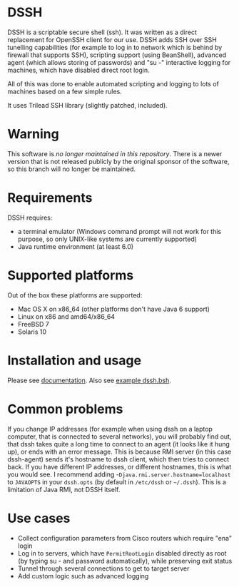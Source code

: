 DSSH
====

DSSH is a scriptable secure shell (ssh). It was written as a direct replacement for OpenSSH client for our use. DSSH adds SSH over SSH tunelling capabilities (for example to log in to network which is behind by firewall that supports SSH), scripting support (using BeanShell), advanced agent (which allows storing of passwords) and "su -" interactive logging for machines, which have disabled direct root login.

All of this was done to enable automated scripting and logging to lots of machines based on a few simple rules.

It uses Trilead SSH library (slightly patched, included).

Warning
=======

This software is *no longer maintained in this repository*. There is a newer version that is not released publicly by the original sponsor of the software, so this branch will no longer be maintained.

Requirements
============

DSSH requires:

 * a terminal emulator (Windows command prompt will not work for this purpose, so only UNIX-like systems are currently supported)
 * Java runtime environment (at least 6.0)

Supported platforms
===================

Out of the box these platforms are supported:

 * Mac OS X on x86_64 (other platforms don't have Java 6 support)
 * Linux on x86 and amd64/x86_64
 * FreeBSD 7
 * Solaris 10

Installation and usage
======================

Please see [documentation](https://raw.githubusercontent.com/DIGMIA/dssh/master/doc/introduction.txt). Also see [example dssh.bsh](https://raw.githubusercontent.com/DIGMIA/dssh/master/doc/dssh-example.bsh).

Common problems
===============

If you change IP addresses (for example when using dssh on a laptop computer, that is connected to several networks), you will probably find out, that dssh takes quite a long time to connect to an agent (it looks like it hung up), or ends with an error message. This is because RMI server (in this case dssh-agent) sends it's hostname to dssh client, which then tries to connect back. If you have different IP addresses, or different hostnames, this is what you would see. I recommend adding -```Djava.rmi.server.hostname=localhost``` to ```JAVAOPTS``` in your ```dssh.opts``` (by default in ```/etc/dssh``` or ```~/.dssh```). This is a limitation of Java RMI, not DSSH itself.

Use cases
=========

 * Collect configuration parameters from Cisco routers which require "ena" login
 * Log in to servers, which have ```PermitRootLogin``` disabled directly as root (by typing su - and password automatically), while preserving exit status
 * Tunnel through several connections to get to target server
 * Add custom logic such as advanced logging

